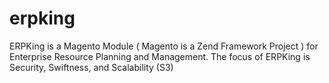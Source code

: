 erpking
=======

ERPKing is a Magento Module ( Magento is a Zend Framework Project ) for Enterprise Resource Planning and Management. The focus of ERPKing is Security, Swiftness, and Scalability (S3)
